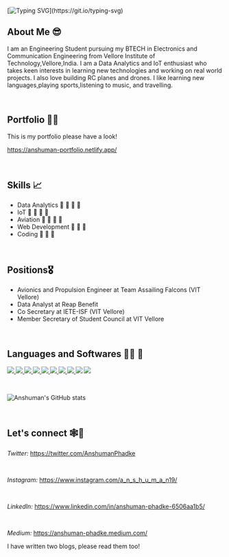 [![Typing SVG](https://readme-typing-svg.herokuapp.com/?lines=Hello+I+am+Anshuman+Phadke!)](https://git.io/typing-svg)


## About Me 😎
I am an Engineering Student pursuing my BTECH in Electronics and Communication Engineering from Vellore Institute of Technology,Vellore,India. 
I am a Data Analytics and IoT enthusiast who takes keen interests in learning new technologies and working on real world projects. I also love building RC planes and drones. I like learning new languages,playing sports,listening to music, and travelling.

<br>

## Portfolio 👨‍💼

This is my portfolio please have a look!

https://anshuman-portfolio.netlify.app/

<br>

## Skills 📈

* Data Analytics        🌟 🌟 🌟 🌟
* IoT                   🌟 🌟 🌟 🌟 
* Aviation              🌟 🌟 🌟 🌟
* Web Development       🌟 🌟 🌟
* Coding                🌟 🌟 🌟

<br>

## Positions🎖️

* Avionics and Propulsion Engineer at Team Assailing Falcons (VIT Vellore)
* Data Analyst at Reap Benefit
* Co Secretary at IETE-ISF (VIT Vellore)
* Member Secretary of Student Council at VIT Vellore 

<br>

## Languages and Softwares 👨‍💻 🚀

<p align="left"> 
    <a href="https://www.programiz.com/c-programming" target="_blank"> <img src="https://img.icons8.com/color/48/000000/c-programming.png"/> </a> 
    <a href="https://www.w3schools.com/CPP/default.asp" target="_blank"> <img src="https://img.icons8.com/color/48/000000/c-plus-plus-logo.png"/> </a>
    <a href="https://www.python.org/" target="_blank"> <img src="https://img.icons8.com/color/48/000000/python--v1.png"/> </a>
    <a href="https://www.w3schools.com/html/" target="_blank"> <img src="https://img.icons8.com/color/48/000000/html-5--v1.png"/> </a> 
    <a href="https://www.w3schools.com/css/" target="_blank"> <img src="https://img.icons8.com/color/48/000000/css3.png"/> </a> 
    <a href="https://www.javascript.com/" target="_blank"> <img src="https://img.icons8.com/color/48/000000/javascript--v1.png"/> </a> 
    <a href="https://www.tableau.com/" target="_blank"> <img src="https://img.icons8.com/color/48/000000/tableau-software.png"/> </a> 
    <a href="https://git-scm.com/" target="_blank"> <img src="https://img.icons8.com/color/48/000000/git.png"/> </a> 
    <a href="https://www.arduino.cc/" target="_blank"> <img src="https://img.icons8.com/color/50/000000/arduino.png"/></a> 
    <a href="https://powerbi.microsoft.com/en-us/" target="_blank"> <img src="https://img.icons8.com/color/48/000000/power-bi.png"/></a> 

 </p>
 
 <br>
 
 ![Anshuman's GitHub stats](https://github-readme-stats.vercel.app/api?username=anshu1905&show_icons=true&theme=tokyonight)
 
 <br>
 
 ## Let's connect 🕸️🤝
 
 *Twitter:*
 https://twitter.com/AnshumanPhadke
 
 <br>
 
 *Instagram:*
 https://www.instagram.com/a_n_s_h_u_m_a_n19/
 
 <br>
 
 *LinkedIn:*
 https://www.linkedin.com/in/anshuman-phadke-6506aa1b5/
 
 <br>
 
 *Medium:*
 https://anshuman-phadke.medium.com/
 
 I have written two blogs, please read them too!
